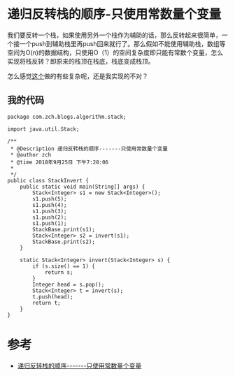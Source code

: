 # 递归反转栈的顺序-只使用常数量个变量

我们要反转一个栈，如果使用另外一个栈作为辅助的话，那么反转起来很简单，一个接一个push到辅助栈里再push回来就行了。那么假如不能使用辅助栈，数组等空间为O(n)的数据结构，只使用O（1）的空间复杂度即只能有常数个变量，怎么实现将栈反转？即原来的栈顶在栈底，栈底变成栈顶。

怎么感觉[这个](http://www.cnblogs.com/4everlove/p/3666016.html)做的有些复杂呢，还是我实现的不对？


## 我的代码

```
package com.zch.blogs.algorithm.stack;

import java.util.Stack;

/**
 * @Description 递归反转栈的顺序-------只使用常数量个变量
 * @author zch
 * @time 2018年9月25日 下午7:28:06
 *
 */
public class StackInvert {
	public static void main(String[] args) {
		Stack<Integer> s1 = new Stack<Integer>();
		s1.push(5);
		s1.push(4);
		s1.push(3);
		s1.push(2);
		s1.push(1);
		StackBase.print(s1);
		Stack<Integer> s2 = invert(s1);
		StackBase.print(s2);
	}

	static Stack<Integer> invert(Stack<Integer> s) {
		if (s.size() == 1) {
			return s;
		}
		Integer head = s.pop();
		Stack<Integer> t = invert(s);
		t.push(head);
		return t;
	}
}

```

# 参考

- [递归反转栈的顺序-------只使用常数量个变量](http://www.cnblogs.com/4everlove/p/3666016.html)
